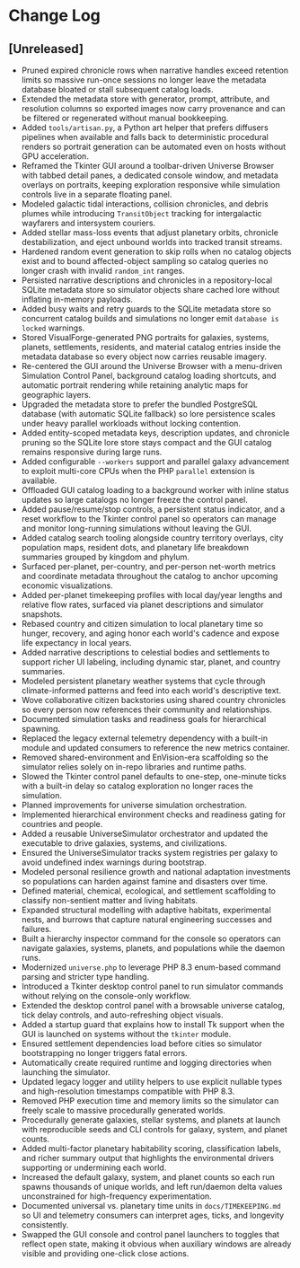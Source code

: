 # Change Log

## [Unreleased]
- Pruned expired chronicle rows when narrative handles exceed retention limits so massive
  run-once sessions no longer leave the metadata database bloated or stall subsequent
  catalog loads.
- Extended the metadata store with generator, prompt, attribute, and resolution columns so
  exported images now carry provenance and can be filtered or regenerated without manual
  bookkeeping.
- Added `tools/artisan.py`, a Python art helper that prefers diffusers pipelines when
  available and falls back to deterministic procedural renders so portrait generation can
  be automated even on hosts without GPU acceleration.
- Reframed the Tkinter GUI around a toolbar-driven Universe Browser with tabbed detail
  panes, a dedicated console window, and metadata overlays on portraits, keeping
  exploration responsive while simulation controls live in a separate floating panel.
- Modeled galactic tidal interactions, collision chronicles, and debris plumes while introducing `TransitObject` tracking for intergalactic wayfarers and intersystem couriers.
- Added stellar mass-loss events that adjust planetary orbits, chronicle destabilization, and eject unbound worlds into tracked transit streams.
- Hardened random event generation to skip rolls when no catalog objects exist and to bound affected-object sampling so catalog queries no longer crash with invalid `random_int` ranges.
- Persisted narrative descriptions and chronicles in a repository-local SQLite metadata store so simulator objects share cached lore without inflating in-memory payloads.
- Added busy waits and retry guards to the SQLite metadata store so concurrent catalog builds and simulations no longer emit `database is locked` warnings.
- Stored VisualForge-generated PNG portraits for galaxies, systems, planets, settlements, residents, and material catalog entries inside the metadata database so every object now carries reusable imagery.
- Re-centered the GUI around the Universe Browser with a menu-driven Simulation Control Panel, background catalog loading shortcuts, and automatic portrait rendering while retaining analytic maps for geographic layers.
- Upgraded the metadata store to prefer the bundled PostgreSQL database (with automatic SQLite fallback) so lore persistence scales under heavy parallel workloads without locking contention.
- Added entity-scoped metadata keys, description updates, and chronicle pruning so the SQLite lore store stays compact and the GUI catalog remains responsive during large runs.
- Added configurable `--workers` support and parallel galaxy advancement to exploit multi-core CPUs when the PHP `parallel` extension is available.
- Offloaded GUI catalog loading to a background worker with inline status updates so large catalogs no longer freeze the control panel.
- Added pause/resume/stop controls, a persistent status indicator, and a reset workflow to the Tkinter control panel so operators can manage and monitor long-running simulations without leaving the GUI.
- Added catalog search tooling alongside country territory overlays, city population maps, resident dots, and planetary life breakdown summaries grouped by kingdom and phylum.
- Surfaced per-planet, per-country, and per-person net-worth metrics and coordinate metadata throughout the catalog to anchor upcoming economic visualizations.
- Added per-planet timekeeping profiles with local day/year lengths and relative flow rates, surfaced via planet descriptions and simulator snapshots.
- Rebased country and citizen simulation to local planetary time so hunger, recovery, and aging honor each world's cadence and expose life expectancy in local years.
- Added narrative descriptions to celestial bodies and settlements to support richer UI labeling, including dynamic star, planet, and country summaries.
- Modeled persistent planetary weather systems that cycle through climate-informed patterns and feed into each world's descriptive text.
- Wove collaborative citizen backstories using shared country chronicles so every person now references their community and relationships.
- Documented simulation tasks and readiness goals for hierarchical spawning.
- Replaced the legacy external telemetry dependency with a built-in module and updated consumers to reference the new metrics container.
- Removed shared-environment and EnVision-era scaffolding so the simulator relies solely on in-repo libraries and runtime paths.
- Slowed the Tkinter control panel defaults to one-step, one-minute ticks with a built-in delay so catalog exploration no longer races the simulation.
- Planned improvements for universe simulation orchestration.
- Implemented hierarchical environment checks and readiness gating for countries and people.
- Added a reusable UniverseSimulator orchestrator and updated the executable to drive galaxies, systems, and civilizations.
- Ensured the UniverseSimulator tracks system registries per galaxy to avoid undefined index warnings during bootstrap.
- Modeled personal resilience growth and national adaptation investments so populations can harden against famine and disasters over time.
- Defined material, chemical, ecological, and settlement scaffolding to classify non-sentient matter and living habitats.
- Expanded structural modelling with adaptive habitats, experimental nests, and burrows that capture natural engineering successes and failures.
- Built a hierarchy inspector command for the console so operators can navigate galaxies, systems, planets, and populations while the daemon runs.
- Modernized `universe.php` to leverage PHP 8.3 enum-based command parsing and stricter type handling.
- Introduced a Tkinter desktop control panel to run simulator commands without relying on the console-only workflow.
- Extended the desktop control panel with a browsable universe catalog, tick delay controls, and auto-refreshing object visuals.
- Added a startup guard that explains how to install Tk support when the GUI is launched on systems without the `tkinter` module.
- Ensured settlement dependencies load before cities so simulator bootstrapping no longer triggers fatal errors.
- Automatically create required runtime and logging directories when launching the simulator.
- Updated legacy logger and utility helpers to use explicit nullable types and high-resolution timestamps compatible with PHP 8.3.
- Removed PHP execution time and memory limits so the simulator can freely scale to massive procedurally generated worlds.
- Procedurally generate galaxies, stellar systems, and planets at launch with reproducible seeds and CLI controls for galaxy,
  system, and planet counts.
- Added multi-factor planetary habitability scoring, classification labels, and richer summary output that highlights the
  environmental drivers supporting or undermining each world.
- Increased the default galaxy, system, and planet counts so each run spawns thousands of unique worlds, and left run/daemon delta values unconstrained for high-frequency experimentation.
- Documented universal vs. planetary time units in `docs/TIMEKEEPING.md` so UI and telemetry consumers can interpret ages,
  ticks, and longevity consistently.
- Swapped the GUI console and control panel launchers to toggles that reflect open state,
  making it obvious when auxiliary windows are already visible and providing one-click
  close actions.
